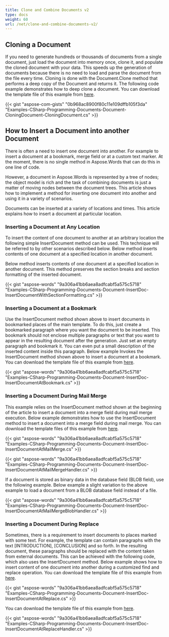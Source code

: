 ```yaml
---
title: Clone and Combine Documents v2
type: docs
weight: 60
url: /net/clone-and-combine-documents-v2/
---
```


## **Cloning a Document**
If you need to generate hundreds or thousands of documents from a single document, just load the document into memory once, clone it, and populate the cloned document with your data. This speeds up the generation of documents because there is no need to load and parse the document from the file every time. Cloning is done with the Document.Clone method that performs a deep copy of the Document and returns it. The following code example demonstrates how to deep clone a document. You can download the template file of this example from [here](https://github.com/aspose-words/Aspose.Words-for-.NET/blob/master/Examples/Data/Programming-Documents/Document/Properties.doc).

{{< gist "aspose-com-gists" "0b968ac8900f80c11e109dffb105f3da" "Examples-CSharp-Programming-Documents-Document-CloningDocument-CloningDocument.cs" >}}
## **How to Insert a Document into another Document**
There is often a need to insert one document into another. For example to insert a document at a bookmark, merge field or at a custom text marker. At the moment, there is no single method in Aspose.Words that can do this in one line of code.

However, a document in Aspose.Words is represented by a tree of nodes; the object model is rich and the task of combining documents is just a matter of moving nodes between the document trees. This article shows how to implement a method for inserting one document into another and using it in a variety of scenarios.

Documents can be inserted at a variety of locations and times. This article explains how to insert a document at particular location.
### **Inserting a Document at Any Location**
To insert the content of one document to another at an arbitrary location the following simple InsertDocument method can be used. This technique will be referred to by other scenarios described below. Below method inserts contents of one document at a specified location in another document.

Below method inserts contents of one document at a specified location in another document. This method preserves the section breaks and section formatting of the inserted document.

{{< gist "aspose-words" "9a306a41bb6aea8adfcabf5a575c5718" "Examples-CSharp-Programming-Documents-Document-InsertDoc-InsertDocumentWithSectionFormatting.cs" >}}
### **Inserting a Document at a Bookmark**
Use the InsertDocument method shown above to insert documents in bookmarked places of the main template. To do this, just create a bookmarked paragraph where you want the document to be inserted. This bookmark should not enclose multiple paragraphs or text that you want to appear in the resulting document after the generation. Just set an empty paragraph and bookmark it. You can even put a small description of the inserted content inside this paragraph. Below example Invokes the InsertDocument method shown above to insert a document at a bookmark. You can download the template file of this example from [here](https://github.com/aspose-words/Aspose.Words-for-.NET/tree/master/Examples/Data/Programming-Documents/Document).

{{< gist "aspose-words" "9a306a41bb6aea8adfcabf5a575c5718" "Examples-CSharp-Programming-Documents-Document-InsertDoc-InsertDocumentAtBookmark.cs" >}}
### **Inserting a Document During Mail Merge**
This example relies on the InsertDocument method shown at the beginning of the article to insert a document into a merge field during mail merge execution. Below example demonstrates how to use the InsertDocument method to insert a document into a merge field during mail merge. You can download the template files of this example from [here](https://github.com/aspose-words/Aspose.Words-for-.NET/tree/master/Examples/Data/Programming-Documents/Document).

{{< gist "aspose-words" "9a306a41bb6aea8adfcabf5a575c5718" "Examples-CSharp-Programming-Documents-Document-InsertDoc-InsertDocumentAtMailMerge.cs" >}}

{{< gist "aspose-words" "9a306a41bb6aea8adfcabf5a575c5718" "Examples-CSharp-Programming-Documents-Document-InsertDoc-InsertDocumentAtMailMergeHandler.cs" >}}

If a document is stored as binary data in the database field (BLOB field), use the following example. Below example a slight variation to the above example to load a document from a BLOB database field instead of a file.

{{< gist "aspose-words" "9a306a41bb6aea8adfcabf5a575c5718" "Examples-CSharp-Programming-Documents-Document-InsertDoc-InsertDocumentAtMailMergeBlobHandler.cs" >}}
### **Inserting a Document During Replace**
Sometimes, there is a requirement to insert documents to places marked with some text. For example, the template can contain paragraphs with the text [INTRODUCTION], [CONCLUSION] and so forth. In the resulting document, these paragraphs should be replaced with the content taken from external documents. This can be achieved with the following code, which also uses the InsertDocument method. Below example shows how to insert content of one document into another during a customized find and replace operation. You can download the template file of this example from [here](https://github.com/aspose-words/Aspose.Words-for-.NET/blob/master/Examples/Data/Programming-Documents/Document/InsertDocument1.doc).

{{< gist "aspose-words" "9a306a41bb6aea8adfcabf5a575c5718" "Examples-CSharp-Programming-Documents-Document-InsertDoc-InsertDocumentAtReplace.cs" >}}

You can download the template file of this example from [here](https://github.com/aspose-words/Aspose.Words-for-.NET/blob/master/Examples/Data/Programming-Documents/Document/InsertDocument2.doc).

{{< gist "aspose-words" "9a306a41bb6aea8adfcabf5a575c5718" "Examples-CSharp-Programming-Documents-Document-InsertDoc-InsertDocumentAtReplaceHandler.cs" >}}
